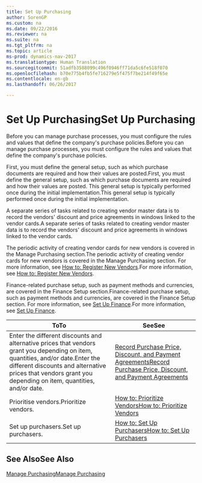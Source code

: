 ```yaml
---
title: Set Up Purchasing
author: SorenGP
ms.custom: na
ms.date: 09/22/2016
ms.reviewer: na
ms.suite: na
ms.tgt_pltfrm: na
ms.topic: article
ms-prod: dynamics-nav-2017
ms.translationtype: Human Translation
ms.sourcegitcommit: 51adfb3588099c496f0946ff71da5c6fe518f070
ms.openlocfilehash: b70e775b4fb5fe716279e5f475f7be214f49f65e
ms.contentlocale: en-gb
ms.lasthandoff: 06/26/2017

---
```


# <a name="set-up-purchasing"></a><span data-ttu-id="a7d60-102">Set Up Purchasing</span><span class="sxs-lookup"><span data-stu-id="a7d60-102">Set Up Purchasing</span></span>
<span data-ttu-id="a7d60-103">Before you can manage purchase processes, you must configure the rules and values that define the company's purchase policies.</span><span class="sxs-lookup"><span data-stu-id="a7d60-103">Before you can manage purchase processes, you must configure the rules and values that define the company's purchase policies.</span></span>

<span data-ttu-id="a7d60-104">First, you must define the general setup, such as which purchase documents are required and how their values are posted.</span><span class="sxs-lookup"><span data-stu-id="a7d60-104">First, you must define the general setup, such as which purchase documents are required and how their values are posted.</span></span> <span data-ttu-id="a7d60-105">This general setup is typically performed once during the initial implementation.</span><span class="sxs-lookup"><span data-stu-id="a7d60-105">This general setup is typically performed once during the initial implementation.</span></span>

<span data-ttu-id="a7d60-106">A separate series of tasks related to creating vendor master data is to record the vendors' discount and price agreements in windows linked to the vendor cards.</span><span class="sxs-lookup"><span data-stu-id="a7d60-106">A separate series of tasks related to creating vendor master data is to record the vendors' discount and price agreements in windows linked to the vendor cards.</span></span>

<span data-ttu-id="a7d60-107">The periodic activity of creating vendor cards for new vendors is covered in the Manage Purchasing section.</span><span class="sxs-lookup"><span data-stu-id="a7d60-107">The periodic activity of creating vendor cards for new vendors is covered in the Manage Purchasing section.</span></span> <span data-ttu-id="a7d60-108">For more information, see [How to: Register New Vendors](purchasing-how-register-new-vendors.md).</span><span class="sxs-lookup"><span data-stu-id="a7d60-108">For more information, see [How to: Register New Vendors](purchasing-how-register-new-vendors.md).</span></span>

<span data-ttu-id="a7d60-109">Finance-related purchase setup, such as payment methods and currencies, are covered in the Finance Setup section.</span><span class="sxs-lookup"><span data-stu-id="a7d60-109">Finance-related purchase setup, such as payment methods and currencies, are covered in the Finance Setup section.</span></span> <span data-ttu-id="a7d60-110">For more information, see [Set Up Finance](finance-setup-setup-finance-setup.md).</span><span class="sxs-lookup"><span data-stu-id="a7d60-110">For more information, see [Set Up Finance](finance-setup-setup-finance-setup.md).</span></span>

|<span data-ttu-id="a7d60-111">To</span><span class="sxs-lookup"><span data-stu-id="a7d60-111">To</span></span> |<span data-ttu-id="a7d60-112">See</span><span class="sxs-lookup"><span data-stu-id="a7d60-112">See</span></span> |
|---|----|
|<span data-ttu-id="a7d60-113">Enter the different discounts and alternative prices that vendors grant you depending on item, quantities, and/or date.</span><span class="sxs-lookup"><span data-stu-id="a7d60-113">Enter the different discounts and alternative prices that vendors grant you depending on item, quantities, and/or date.</span></span>|[<span data-ttu-id="a7d60-114">Record Purchase Price, Discount, and Payment Agreements</span><span class="sxs-lookup"><span data-stu-id="a7d60-114">Record Purchase Price, Discount, and Payment Agreements</span></span>](purchasing-how-record-purchase-price-discount-payment-agreements.md)|
|<span data-ttu-id="a7d60-115">Prioritise vendors.</span><span class="sxs-lookup"><span data-stu-id="a7d60-115">Prioritize vendors.</span></span>|[<span data-ttu-id="a7d60-116">How to: Prioritize Vendors</span><span class="sxs-lookup"><span data-stu-id="a7d60-116">How to: Prioritize Vendors</span></span>](purchasing-how-prioritize-vendors.md)|
|<span data-ttu-id="a7d60-117">Set up purchasers.</span><span class="sxs-lookup"><span data-stu-id="a7d60-117">Set up purchasers.</span></span>|[<span data-ttu-id="a7d60-118">How to: Set Up Purchasers</span><span class="sxs-lookup"><span data-stu-id="a7d60-118">How to: Set Up Purchasers</span></span>](purchasing-how-setup-purchasers.md)|

## <a name="see-also"></a><span data-ttu-id="a7d60-119">See Also</span><span class="sxs-lookup"><span data-stu-id="a7d60-119">See Also</span></span>
[<span data-ttu-id="a7d60-120">Manage Purchasing</span><span class="sxs-lookup"><span data-stu-id="a7d60-120">Manage Purchasing</span></span>](purchasing-manage-purchasing.md)

